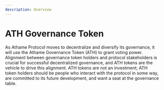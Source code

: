 ```yaml
---
description: Overview
---
```


# ATH Governance Token

As Athame Protocol moves to decentralize and diversify its governance, it will use the Athame Governance Token (ATH) to grant voting power. Alignment between governance token holders and protocol stakeholders is crucial for successful decentralized governance, and ATH tokens are the vehicle to drive this alignment. ATH tokens are not an investment; ATH token holders should be people who interact with the protocol in some way, are committed to its future development, and want a seat at the governance table.
